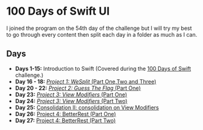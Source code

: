 # 100 Days of Swift UI
I joined the program on the 54th day of the challenge but I will try my best to go through every content then split each day in a folder as much as I can.

## Days

- **Days 1-15:** Introduction to Swift (Covered during the [100 Days of Swift](https://github.com/CypherPoet/100-days-of-swift) challenge.)
- **Day 16 - 18:** [_Project 1: WeSplit_ (Part One,Two and Three)](./WeSplit-Project-1/)
- **Day 20 - 22:** [_Project 2: Guess The Flag_ (Part One)](./GuessTheFlag-%20Project-2/)
- **Day 23:** [_Project 3: View Modifiers_ (Part One)](./Day%2023%20-%20ViewModifiers/)
- **Day 24:** [_Project 3: View Modifiers_ (Part Two)](./Day%2024%20-%20Challenge/)
- **Day 25:** [Consolidation II: consolidation on View Modifiers](https://www.hackingwithswift.com/100/swiftui/25)
- **Day 26:** [Project 4: BetterRest (Part One)](./Day%2026%20-%20BetterRest)
- **Day 27:** [Project 4: BetterRest (Part Two)](./Day%2027%20-%20BetterRest)

